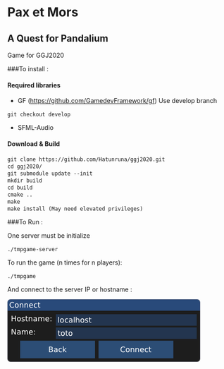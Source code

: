 # Pax et Mors
 ## A Quest for Pandalium
Game for GGJ2020

###To install :

#### Required libraries

- GF (https://github.com/GamedevFramework/gf)
Use develop branch
```
git checkout develop
```

- SFML-Audio

#### Download & Build
```
git clone https://github.com/Hatunruna/ggj2020.git
cd ggj2020/
git submodule update --init
mkdir build
cd build
cmake ..
make
make install (May need elevated privileges)
```

###To Run :

One server must be initialize
```
./tmpgame-server
```
To run the game (n times for n players):
```
./tmpgame
```
And connect to the server IP or hostname :

![alt text](Misc/LoginServer.png "Connexion window")
